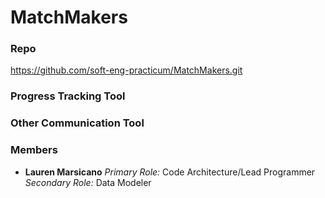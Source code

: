 # MatchMakers
### Repo
https://github.com/soft-eng-practicum/MatchMakers.git
### Progress Tracking Tool
### Other Communication Tool
### Members 
* **Lauren Marsicano**
    _Primary Role:_ Code Architecture/Lead Programmer
    _Secondary Role:_ Data Modeler